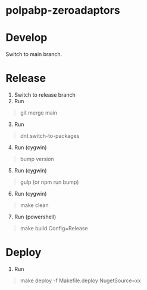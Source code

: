 # polpabp-zeroadaptors

# Develop

Switch to main branch.

# Release

1. Switch to release branch
2. Run
> git merge main
3. Run 
> dnt switch-to-packages
4. Run (cygwin)
> bump version
5. Run (cygwin)
> gulp (or npm run bump)
6. Run (cygwin)
> make clean
7. Run (powershell)
> make build Config=Release 

# Deploy
1. Run 
> make deploy -f Makefile.deploy NugetSource=xx
